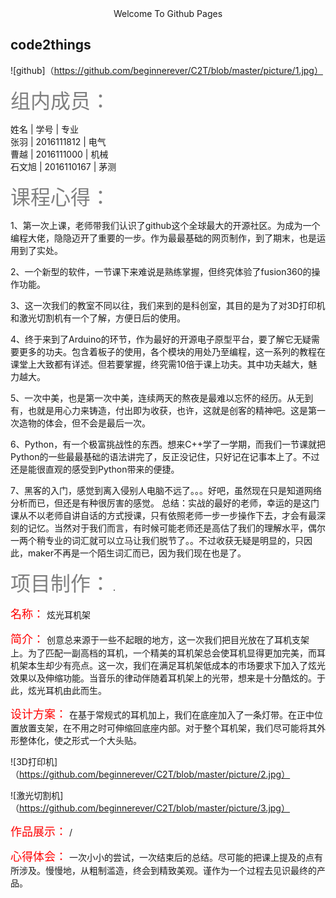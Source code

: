 <center>Welcome To Github Pages</center>

## code2things

![github]（https://github.com/beginnerever/C2T/blob/master/picture/1.jpg）

 <font color="#808080" size="6px">组内成员：</font>

 姓名   | 学号        | 专业  
 张羽   | 2016111812  | 电气  
 曹越   | 2016111000  | 机械  
 石文旭 | 2016110167  | 茅测  

<font color="#808080" size="6px">课程心得：</font>

1、第一次上课，老师带我们认识了github这个全球最大的开源社区。为成为一个编程大佬，隐隐迈开了重要的一步。作为最最基础的网页制作，到了期末，也是运用到了实处。

2、一个新型的软件，一节课下来难说是熟练掌握，但终究体验了fusion360的操作功能。

3、这一次我们的教室不同以往，我们来到的是科创室，其目的是为了对3D打印机和激光切割机有一个了解，方便日后的使用。

4、终于来到了Arduino的环节，作为最好的开源电子原型平台，要了解它无疑需要更多的功夫。包含着板子的使用，各个模块的用处乃至编程，这一系列的教程在课堂上大致都有详述。但若要掌握，终究需10倍于课上功夫。其中功夫越大，魅力越大。

5、一次中美，也是第一次中美，连续两天的熬夜是最难以忘怀的经历。从无到有，也就是用心力来铸造，付出即为收获，也许，这就是创客的精神吧。这是第一次造物的体会，但不会是最后一次。

6、Python，有一个极富挑战性的东西。想来C++学了一学期，而我们一节课就把Python的一些最最基础的语法讲完了，反正没记住，只好记在记事本上了。不过还是能很直观的感受到Python带来的便捷。

7、黑客的入门，感觉到离入侵别人电脑不远了。。。好吧，虽然现在只是知道网络分析而已，但还是有种很厉害的感觉。
总结：实战的最好的老师，幸运的是这门课从不以老师自讲自话的方式授课，只有依照老师一步一步操作下去，才会有最深刻的记忆。当然对于我们而言，有时候可能老师还是高估了我们的理解水平，偶尔一两个稍专业的词汇就可以立马让我们脱节了。。不过收获无疑是明显的，只因此，maker不再是一个陌生词汇而已，因为我们现在也是了。

<font color="#808080" size="6px">项目制作：</font>
.

<font color="#FF0000" size="4px">名称：</font>
炫光耳机架

<font color="#FF0000" size="4px">简介：</font>
创意总来源于一些不起眼的地方，这一次我们把目光放在了耳机支架上。为了匹配一副高档的耳机，一个精美的耳机架总会使耳机显得更加完美，而耳机架本生却少有亮点。这一次，我们在满足耳机架低成本的市场要求下加入了炫光效果以及伸缩功能。当音乐的律动伴随着耳机架上的光带，想来是十分酷炫的。于此，炫光耳机由此而生。

<font color="#FF0000" size="4px">设计方案：</font>
在基于常规式的耳机加上，我们在底座加入了一条灯带。在正中位置放置支架，在不用之时可伸缩回底座内部。对于整个耳机架，我们尽可能将其外形整体化，使之形式一个大头贴。    

![3D打印机]（https://github.com/beginnerever/C2T/blob/master/picture/2.jpg）    

![激光切割机]（https://github.com/beginnerever/C2T/blob/master/picture/3.jpg）

<font color="#FF0000" size="4px">作品展示：</font>
/

<font color="#FF0000" size="4px">心得体会：</font>
一次小小的尝试，一次结束后的总结。尽可能的把课上提及的点有所涉及。慢慢地，从粗制滥造，终会到精致美观。谨作为一个过程去见识最终的产品。

